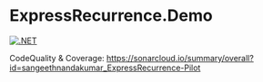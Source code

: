 # ExpressRecurrence.Demo

[![.NET](https://github.com/sangeethnandakumar/ExpressRecurrence-Pilot/actions/workflows/dotnet.yml/badge.svg)](https://github.com/sangeethnandakumar/ExpressRecurrence-Pilot/actions/workflows/dotnet.yml)


CodeQuality & Coverage: https://sonarcloud.io/summary/overall?id=sangeethnandakumar_ExpressRecurrence-Pilot
